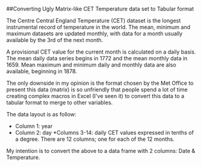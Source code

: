 ##Converting Ugly Matrix-like CET Temperature data set to Tabular format

The Centre Central England Temperature (CET) dataset is the longest instrumental record of temperature in the world. The mean, minimum and maximum datasets are updated monthly, with data for a month usually available by the 3rd of the next month.

A provisional CET value for the current month is calculated on a daily basis. The mean daily data series begins in 1772 and the mean monthly data in 1659. Mean maximum and minimum daily and monthly data are also available, beginning in 1878.

The only downside in my opinion is the format chosen by the Met Office to present this data (matrix) is so unfriendly that people spend a lot of time creating complex macros in Excel (I've seen it) to convert this data to a tabular format to merge to other variables.

The data layout is as follow:

* Column 1: year
* Column 2: day
*Columns 3-14: daily CET values expressed in tenths of a degree. There are 12 columns; one for each of the 12 months.

My intention is to convert the above to a data frame with 2 columns: Date & Temperature.